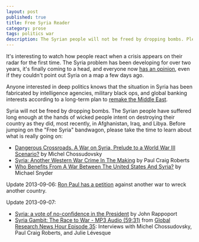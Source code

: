```yaml
---
layout: post
published: true
title: Free Syria Reader
category: prose
tags: politics war
description: The Syrian people will not be freed by dropping bombs. Please take the time to learn about what is really going on.
---
```


It's interesting to watch how people react when a crisis appears on their radar for the first time. The Syria problem has been developing for over two years, it's finally coming to a head, and everyone now [has an opinion](https://twitter.com/search?src=typd&q=%23syria), even if they couldn't point out Syria on a map a few days ago.

Anyone interested in deep politics knows that the situation in Syria has been fabricated by intelligence agencies, military black ops, and global banking interests according to a long-term plan to [remake the Middle East](http://www.cfr.org/iraq/remaking-middle-east/p9303).

Syria will not be freed by dropping bombs. The Syrian people have suffered long enough at the hands of wicked people intent on destroying their country as they did, most recently, in Afghanistan, Iraq, and Libya. Before jumping on the "Free Syria" bandwagon, please take the time to learn about what is really going on:

- [Dangerous Crossroads. A War on Syria, Prelude to a World War III Scenario?](http://www.globalresearch.ca/dangerous-crossroads-a-war-on-syria-prelude-to-a-world-war-iii-scenario/5347370) by Michel Chossudovsky
- [Syria: Another Western War Crime In The Making](http://www.paulcraigroberts.org/2013/08/26/syria-another-western-war-crime-in-the-making-paul-craig-roberts/) by Paul Craig Roberts
- [Who Benefits From A War Between The United States And Syria?](http://www.infowars.com/who-benefits-from-a-war-between-the-united-states-and-syria/) by Michael Snyder

Update 2013-09-06: [Ron Paul has a petition](ronpaulchannel.com/SOS) against another war to wreck another country.

Update 2013-09-07:

- [Syria: a vote of no-confidence in the President](http://jonrappoport.wordpress.com/2013/09/06/syria-a-vote-of-no-confidence-in-the-president/) by John Rappoport
- [Syria Gambit: The Race to War - MP3 Audio (59:31)](https://dl.dropboxusercontent.com/u/8239797/4319-1-GRNH_episode_35_session_mixdown.mp3) from [Global Research News Hour Episode 35](http://www.globalresearch.ca/syria-gambit-the-race-to-war/5347338): Interviews with Michel Chossudovsky, Paul Craig Roberts, and Julie Lévesque
